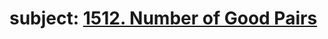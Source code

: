 # subject: <a href="https://leetcode.com/problems/number-of-good-pairs/description/?envType=daily-question&envId=2023-10-03">1512. Number of Good Pairs</a>
